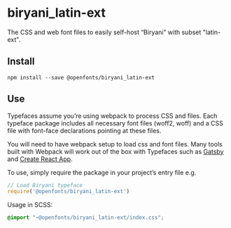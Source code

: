 
# biryani_latin-ext

The CSS and web font files to easily self-host “Biryani” with subset "latin-ext".

## Install

`npm install --save @openfonts/biryani_latin-ext`

## Use

Typefaces assume you’re using webpack to process CSS and files. Each typeface
package includes all necessary font files (woff2, woff) and a CSS file with
font-face declarations pointing at these files.

You will need to have webpack setup to load css and font files. Many tools built
with Webpack will work out of the box with Typefaces such as [Gatsby](https://github.com/gatsbyjs/gatsby)
and [Create React App](https://github.com/facebookincubator/create-react-app).

To use, simply require the package in your project’s entry file e.g.

```javascript
// Load Biryani typeface
require('@openfonts/biryani_latin-ext')
```

Usage in SCSS:
```scss
@import "~@openfonts/biryani_latin-ext/index.css";
```
